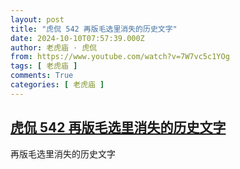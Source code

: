 ```yaml
---
layout: post
title: "虎侃 542 再版毛选里消失的历史文字"
date: 2024-10-10T07:57:39.000Z
author: 老虎庙 · 虎侃
from: https://www.youtube.com/watch?v=7W7vc5c1YOg
tags: [ 老虎庙 ]
comments: True
categories: [ 老虎庙 ]
---
```

<!--1728547059000-->
[虎侃 542 再版毛选里消失的历史文字](https://www.youtube.com/watch?v=7W7vc5c1YOg)
------

<div>
再版毛选里消失的历史文字
</div>
